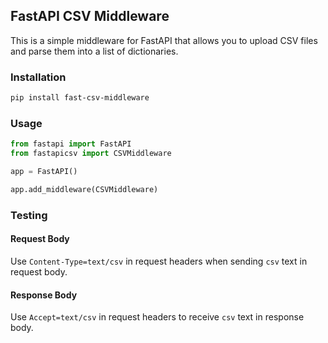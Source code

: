 ## FastAPI CSV Middleware

This is a simple middleware for FastAPI that allows you to upload CSV files and parse them into a list of dictionaries.

### Installation

```bash
pip install fast-csv-middleware
```

### Usage

```python
from fastapi import FastAPI
from fastapicsv import CSVMiddleware

app = FastAPI()

app.add_middleware(CSVMiddleware)
```

### Testing

#### Request Body

Use `Content-Type=text/csv` in request headers when sending `csv` text in request body.

#### Response Body

Use `Accept=text/csv` in request headers to receive `csv` text in response body.